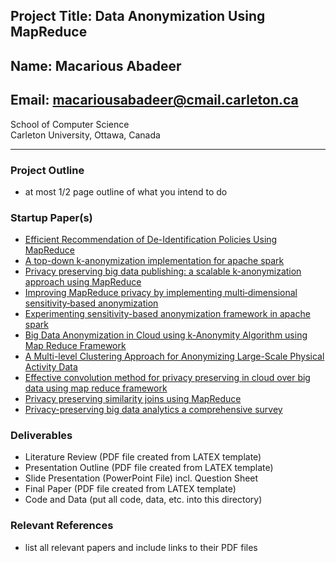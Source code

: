 ## Project Title: Data Anonymization Using MapReduce
## Name: Macarious Abadeer
## Email: macariousabadeer@cmail.carleton.ca
School of Computer Science  
Carleton University, Ottawa, Canada

---

### Project Outline
* at most 1/2 page outline of what you intend to do

### Startup Paper(s)
* [Efficient Recommendation of De-Identification Policies Using MapReduce](https://ieeexplore-ieee-org.proxy.library.carleton.ca/stamp/stamp.jsp?tp=&arnumber=7891944)
* [A top-down k-anonymization implementation for apache spark](https://ieeexplore-ieee-org.proxy.library.carleton.ca/stamp/stamp.jsp?tp=&arnumber=8258492)
* [Privacy preserving big data publishing: a scalable k-anonymization approach using MapReduce](https://ieeexplore.ieee.org/stamp/stamp.jsp?tp=&arnumber=8048769)
* [Improving MapReduce privacy by implementing multi‐dimensional sensitivity‐based anonymization](https://journalofbigdata.springeropen.com/track/pdf/10.1186/s40537-017-0104-5)
* [Experimenting sensitivity-based anonymization framework in apache spark](https://journalofbigdata.springeropen.com/articles/10.1186/s40537-018-0149-0)
* [Big Data Anonymization in Cloud using k-Anonymity Algorithm using Map Reduce Framework](http://ijsrcseit.com/paper/CSEIT19516.pdf)
* [A Multi-level Clustering Approach for Anonymizing Large-Scale Physical Activity Data](https://arxiv.org/pdf/1908.07976.pdf)
* [Effective convolution method for privacy preserving in cloud over big data using map reduce framework](https://ieeexplore-ieee-org.proxy.library.carleton.ca/stamp/stamp.jsp?tp=&arnumber=8737064)
* [Privacy preserving similarity joins using MapReduce](https://www-sciencedirect-com.proxy.library.carleton.ca/science/article/pii/S0020025519302300)
* [Privacy-preserving big data analytics a comprehensive survey](https://www-sciencedirect-com.proxy.library.carleton.ca/science/article/pii/S0743731519300589)

### Deliverables
* Literature Review (PDF file created from LATEX template)  
* Presentation Outline (PDF file created from LATEX template)  
* Slide Presentation (PowerPoint File) incl. Question Sheet  
* Final Paper (PDF file created from LATEX template)  
* Code and Data (put all code, data, etc. into this directory)  

### Relevant References
* list all relevant papers and include links to their PDF files
